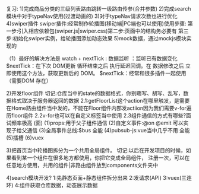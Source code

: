 复习:
1)完成商品分类的三级列表路由跳转一级路由传参(合并参数)
2)完成search模块中对于typeNav使用(过渡动画的)
3)对于typeNav请求次数也进行优化
4)swiper插件
swiper插件:经常制作轮播图(移动端|PC端也可以使用)使用步骤:
第一步:引入相应依赖包(swiper.js|swiper.css)第二步:页面中的结构务必要有
第三步:初始化swiper实例，给轮播图添加动态效果
5)mock数据，通过mockjs模块实现的

（1）最好的解决方法是 watch + nextTick : 数据监听 ：监听已有数据变化
$nextTick：在下次 DOM更新 循环结束之后 执行延迟回调。在 数据修改之后 立即使用这个方法，获取更新后的 DOM。
$nextTick：经常和很多插件一起使用（需要DOM 存在）

2)开发floor组件
切记:仓库当中的state的数据格式，你别瞎写、胡写、乱写，数据格式取决于服务器返回的数据
2.1:getFloorList这个action在哪里触发，是需要在Home路由组件当中发的，不能在Floor组件内部发actiion因为我们需要v-for遍历floor组件
2.2v-for也可以在自定义标签当中使用
2.3组件通信的方式有哪些?面试频率极高 (面)
(1)props:用于父子组件通信
(2)自定义事件:@on @emit 可以实现子给父通信
(3)全局事件总线:$bus 全能
(4)pubsub-js:vue当中几乎不用 全能
(5)插槽 
(6)vuex

3)把首页当中轮播图拆分为一个共用全局组件。
切记:以后在开发项目的时候，如果看到某一个组件在很多地方都使用，你把它变成全局组件，
注册一次，可以在任意地方使用，共用的组件|非路由组件放到components文件夹中

4)search模块开发?
1:先静态页面+静态组件拆分出来
2:发请求(API)
3:vuex(三连环)
4:组件获取仓库数据，动态展示数据
